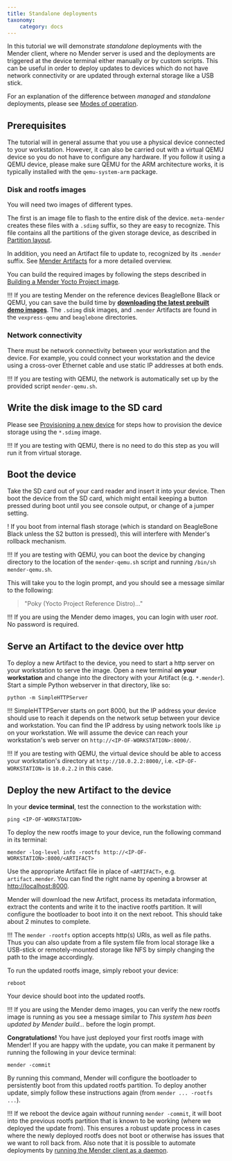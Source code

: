 ```yaml
---
title: Standalone deployments
taxonomy:
    category: docs
---
```


In this tutorial we will demonstrate *standalone* deployments with the Mender client,
where no Mender server is used and the deployments are triggered at the
device terminal either manually or by custom scripts. This can be useful in order
to deploy updates to devices which do not have network connectivity or
are updated through external storage like a USB stick.

For an explanation of the difference between *managed* and *standalone* deployments, please see
[Modes of operation](../../Architecture/Overview#modes-of-operation).


## Prerequisites

The tutorial will in general assume that you use a physical device connected
to your workstation. However, it can also be carried out with a virtual
QEMU device so you do not have to configure any hardware. If you follow
it using a QEMU device, please make sure QEMU for the ARM architecture
works, it is typically installed with the `qemu-system-arm` package.


### Disk and rootfs images

You will need two images of different types.

The first is an image file to flash to the entire disk of the
device. `meta-mender` creates these files with a `.sdimg`
suffix, so they are easy to recognize. This file contains
all the partitions of the given storage device, as
described in [Partition layout](../../Devices/Partition-layout).

In addition, you need an Artifact file to update to, recognized
by its `.mender` suffix.
See [Mender Artifacts](../../Architecture/Mender-Artifacts)
for a more detailed overview.

You can build the required images by following the steps
described in [Building a Mender Yocto Project image](../../Artifacts/Building-Mender-Yocto-image).

!!! If you are testing Mender on the reference devices BeagleBone Black or QEMU, you can save the build time by **[downloading the latest prebuilt demo images](https://doyabzhx7xw8o.cloudfront.net/latest/latest.tar.gz)**. The `.sdimg` disk images, and `.mender` Artifacts are found in the `vexpress-qemu` and `beaglebone` directories.


### Network connectivity

There must be network connectivity between your workstation and the device.
For example, you could connect your workstation and the device using a cross-over
Ethernet cable and use static IP addresses at both ends.

!!! If you are testing with QEMU, the network is automatically set up by the provided script `mender-qemu.sh`.


## Write the disk image to the SD card

Please see [Provisioning a new device](../../Artifacts/Provisioning-a-new-device)
for steps how to provision the device storage using the `*.sdimg` image.

!!! If you are testing with QEMU, there is no need to do this step as you will run it from virtual storage.


## Boot the device

Take the SD card out of your card reader and insert it into your device.
Then boot the device from the SD card, which might entail keeping a button pressed
during boot until you see console output, or change of a jumper setting.

! If you boot from internal flash storage (which is standard on BeagleBone Black unless the S2 button is pressed), this will interfere with Mender's rollback mechanism.

!!! If you are testing with QEMU, you can boot the device by changing directory to the location of the `mender-qemu.sh` script and running `/bin/sh mender-qemu.sh`.

This will take you to the login prompt, and you should see a message similar to the following:

> "Poky (Yocto Project Reference Distro)..."

!!! If you are using the Mender demo images, you can login with user *root*. No password is required. 


## Serve an Artifact to the device over http

To deploy a new Artifact to the device, you need to start a http server on your workstation to serve the image. Open a new terminal **on your workstation** and change into the directory with your Artifact (e.g. `*.mender`). Start a simple Python webserver in that directory, like so:

```
python -m SimpleHTTPServer
```

!!! SimpleHTTPServer starts on port 8000, but the IP address your device should use to reach it depends on the network setup between your device and workstation. You can find the IP address by using network tools like ```ip``` on your workstation. We will assume the device can reach your workstation's web server on ```http://<IP-OF-WORKSTATION>:8000/```.

!!! If you are testing with QEMU, the virtual device should be able to access your workstation's directory at `http://10.0.2.2:8000/`, i.e. `<IP-OF-WORKSTATION>` is `10.0.2.2` in this case.


## Deploy the new Artifact to the device

In your **device terminal**, test the connection to the workstation with:

```
ping <IP-OF-WORKSTATION>
```

To deploy the new rootfs image to your device, run the following command in its terminal:


```
mender -log-level info -rootfs http://<IP-OF-WORKSTATION>:8000/<ARTIFACT>
```

Use the appropriate Artifact file in place of `<ARTIFACT>`, e.g. `artifact.mender`.
You can find the right name by opening a browser at [http://localhost:8000](http://localhost:8000?target=_blank).

Mender will download the new Artifact, process its metadata information, extract the contents and write it to the inactive rootfs partition. It will configure the bootloader to boot into it on the next reboot. This should take about 2 minutes to complete.

!!! The `mender -rootfs` option accepts http(s) URIs, as well as file paths. Thus you can also update from a file system file from local storage like a USB-stick or remotely-mounted storage like NFS by simply changing the path to the image accordingly.

To run the updated rootfs image, simply reboot your device:

```
reboot
```

Your device should boot into the updated rootfs.

!!! If you are using the Mender demo images, you can verify the new rootfs image is running as you see a message similar to *This system has been updated by Mender build...* before the login prompt.

**Congratulations!** You have just deployed your first rootfs image with Mender!
If you are happy with the update, you can make it permanent by running the following in your device terminal:

```
mender -commit
```

By running this command, Mender will configure the bootloader to persistently boot from this updated rootfs partition. To deploy another update, simply follow these instructions again (from `mender ... -rootfs ...`).

!!! If we reboot the device again *without* running ```mender -commit```, it will boot into the previous rootfs partition that is known to be working (where we deployed the update from). This ensures a robust update process in cases where the newly deployed rootfs does not boot or otherwise has issues that we want to roll back from. Also note that it is possible to automate deployments by [running the Mender client as a daemon](../../Architecture/Overview#modes-of-operation).

